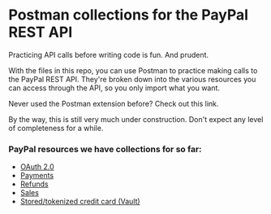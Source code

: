 Postman collections for the PayPal REST API
======

Practicing API calls before writing code is fun. And prudent.

With the files in this repo, you can use Postman to practice making calls to the PayPal REST API. They're broken down into the various resources you can access through the API, so you only import what you want.

Never used the Postman extension before? Check out this link.

By the way, this is still very much under construction. Don't expect any level of completeness for a while.

### PayPal resources we have collections for so far:
* [OAuth 2.0](https://github.com/UnexpectedEOF/paypal-rest-postman-collections/blob/master/collections/PayPal-REST-OAuth.json)
* [Payments](https://github.com/UnexpectedEOF/paypal-rest-postman-collections/blob/master/collections/PayPal-REST-Payments.json)
* [Refunds](https://github.com/UnexpectedEOF/paypal-rest-postman-collections/blob/master/collections/PayPal-REST-Refunds.json)
* [Sales](https://github.com/UnexpectedEOF/paypal-rest-postman-collections/blob/master/collections/PayPal-REST-Sales.json)
* [Stored/tokenized credit card (Vault)](https://github.com/UnexpectedEOF/paypal-rest-postman-collections/blob/master/collections/PayPal-REST-Vault.json)
